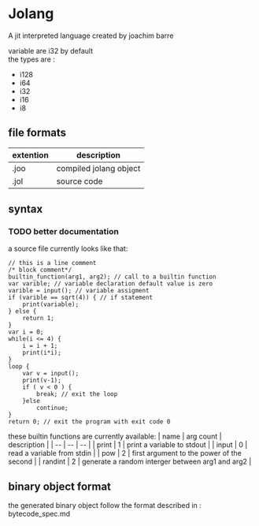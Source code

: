 # Jolang

A jit interpreted language created by joachim barre
 
variable are i32 by default<br>
the types are : 
 - i128
 - i64
 - i32
 - i16
 - i8


## file formats

| extention | description            |
| --        | --                     |
| .joo      | compiled jolang object |
| .jol      | source code            |

## syntax

### TODO better documentation

a source file currently looks like that: <br>
```
// this is a line comment
/* block comment*/
builtin_function(arg1, arg2); // call to a builtin function
var varible; // variable declaration default value is zero
varible = input(); // variable assigment
if (varible == sqrt(4)) { // if statement
    print(variable); 
} else {
    return 1;
}
var i = 0;
while(i <= 4) {
    i = i + 1;
    print(i*i);
}
loop {
    var v = input();
    print(v-1);
    if ( v < 0 ) {
        break; // exit the loop
    }else 
        continue;
}
return 0; // exit the program with exit code 0
```

these builtin functions are currently available: 
| name    | arg count | description                                      |
| --      | --        | --                                               |
| print   | 1         | print a variable to stdout                       |
| input   | 0         | read a variable from stdin                       |
| pow     | 2         | first argument to the power of the second        |
| randint | 2         | generate a random interger between arg1 and arg2 |

## binary object format

the generated binary object follow the format described in : bytecode_spec.md

